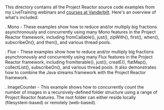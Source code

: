 This directory contains all the Project Reactor source code examples
from my LiveTraining webinars and [courses at
Vanderbilt](http://www.dre.vanderbilt.edu/~schmidt/DigitalLearning).
Here's an overview of what's included:

. Mono - These examples show how to reduce and/or multiply big
         fractions asynchronously and concurrently using many Mono
         features in the Project Reactor framework, including
         fromCallable(), just(), zipWith(), first(), when(),
         subscribeOn(), and then(), and various thread pools.

. Flux - These examples show how to reduce and/or multiply big
         fractions asynchronously and concurrently using many Flux
         features in the Project Reactor framework, including
         fromIterable(), just(), creatE(), flatMap(), collectList(),
         subscribeOn(), and various thread pools.  It also
         demonstrates how to combine the Java streams framework with
         the Project Reactor framework.

. ImageCounter - This example shows how to concurrently count the
         number of images in a recursively-defined folder structure
         using a range of Project Reactor features.  The root folder
         can either reside locally (filesystem-based) or remotely
         (web-based).
